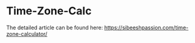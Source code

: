 # Time-Zone-Calc

The detailed article can be found here: https://sibeeshpassion.com/time-zone-calculator/
